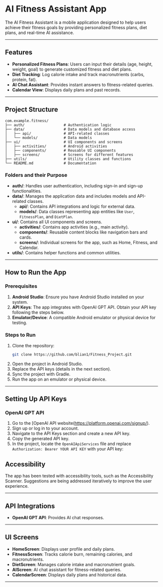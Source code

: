 # AI Fitness Assistant App

The AI Fitness Assistant is a mobile application designed to help users achieve their fitness goals by providing personalized fitness plans, diet plans, and real-time AI assistance.

---

## Features

- **Personalized Fitness Plans**: Users can input their details (age, height, weight, goal) to generate customized fitness and diet plans.
- **Diet Tracking**: Log calorie intake and track macronutrients (carbs, protein, fat).
- **AI Chat Assistant**: Provides instant answers to fitness-related queries.
- **Calendar View**: Displays daily plans and past records.


---

## Project Structure

```plaintext
com.example.fitness/
├── auth/                  # Authentication logic
├── data/                  # Data models and database access
│   ├── api/               # API-related classes
│   └── models/            # Data models
├── ui/                    # UI components and screens
│   ├── activities/        # Android activities
│   ├── components/        # Reusable UI components
│   ├── screens/           # Screens for different features
├── utils/                 # Utility classes and functions
└── README.md              # Documentation
```

### Folders and their Purpose

- **auth/**: Handles user authentication, including sign-in and sign-up functionalities.
- **data/**: Manages the application data and includes models and API-related classes.
  - **api/**: Contains API integrations and logic for external data.
  - **models/**: Data classes representing app entities like `User`, `FitnessPlan`, and `DietPlan`.
- **ui/**: Contains all UI components and screens.
  - **activities/**: Contains app activities (e.g., main activity).
  - **components/**: Reusable content blocks like navigation bars and cards.
  - **screens/**: Individual screens for the app, such as Home, Fitness, and Calendar.
- **utils/**: Contains helper functions and common utilities.

---

## How to Run the App

### Prerequisites

1. **Android Studio**: Ensure you have Android Studio installed on your system.
2. **API Keys**: The app integrates with OpenAI GPT API. Obtain your API key following the steps below.
3. **Emulator/Device**: A compatible Android emulator or physical device for testing.

### Steps to Run

1. Clone the repository:
   ```bash
   git clone https://github.com/blian1/Fitness_Project.git
   ```
2. Open the project in Android Studio.
3. Replace the API keys (details in the next section).
4. Sync the project with Gradle.
5. Run the app on an emulator or physical device.

---

## Setting Up API Keys

### OpenAI GPT API

1. Go to the [OpenAI API website(https://platform.openai.com/signup/).
2. Sign up or log in to your account.
3. Navigate to the API Keys section and create a new API key.
4. Copy the generated API key.
5. In the project, locate the `OpenAIApiServices` file and replace `Authorization: Bearer YOUR API KEY` with your API key:



## Accessibility

The app has been tested with accessibility tools, such as the Accessibility Scanner. Suggestions are being addressed iteratively to improve the user experience.

---

## API Integrations

- **OpenAI GPT API**: Provides AI chat responses.

---

## UI Screens

- **HomeScreen**: Displays user profile and daily plans.
- **FitnessScreen**: Tracks calorie burn, remaining calories, and macronutrients.
- **DietScreen**: Manages calorie intake and macronutrient goals.
- **AIScreen**: AI chat assistant for fitness-related queries.
- **CalendarScreen**: Displays daily plans and historical data.

---



